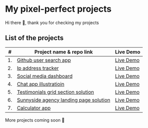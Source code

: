 # My pixel-perfect projects

Hi there 👋, thank you for checking my projects

## List of the projects

|  #  | Project name & repo link                                                                                                                     | Live Demo                                                                         |
| :-: | --------------------------------------------------------------------------------------------------------------------------- | --------------------------------------------------------------------------------- |
| 1. | [Github user search app](https://zineb-bou.github.io/user-search-app./)                                        | [Live Demo ](https://github.com/zineb-Bou/user-search-app.)                                       |
| 2. |[Ip address tracker](https://github.com/zineb-Bou/ip-address-tracker)                                          | [Live Demo ](https://zineb-bou.github.io/ip-address-tracker/)                                     |
| 3. |[Social media dashboard](https://github.com/zineb-Bou/Social-media-dashboard-with-theme-switcher.)             | [Live Demo ](https://zineb-bou.github.io/Social-media-dashboard-with-theme-switcher./)            |
| 4. |[Chat app illustratioin](https://github.com/zineb-Bou/Chat-app-CSS-illustration)                               | [Live Demo ](https://zineb-bou.github.io/Chat-app-CSS-illustration/)                              |
| 5.| [Testimonials grid section solution](https://github.com/zineb-Bou/Testimonials-grid-section-solution.)         | [Live Demo ](https://zineb-bou.github.io/Testimonials-grid-section-solution./)                    |
| 6.| [Sunnyside agency landing page solution](https://github.com/zineb-Bou/Sunnyside-agency-landing-page-solution.) | [Live Demo ](https://zineb-bou.github.io/Sunnyside-agency-landing-page-solution./)                |
| 7. |[Calculator app](https://github.com/zineb-Bou/Calculator_app)                                                  | [Live Demo ](https://zineb-bou.github.io/Calculator_app/)                                         |

More projects coming soon 💪

